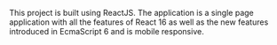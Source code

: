 This project is built using ReactJS. The application is a single page application with all the features of React 16 as well as the new features introduced in EcmaScript 6 and is mobile responsive.


